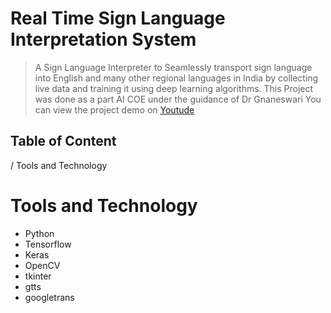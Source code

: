 # Real Time Sign Language Interpretation System
> A Sign Language Interpreter to Seamlessly transport sign language into English and many other regional languages in India by collecting live data and training it using deep learning algorithms.
> This Project was done as a part AI COE under the guidance of Dr Gnaneswari
> You can view the project demo on [Youtude](https://www.youtube.com/watch?v=8eshmYSX06s)
## Table of Content
/ Tools and Technology
# Tools and Technology
+ Python
+ Tensorflow
+ Keras
+ OpenCV
+ tkinter
+ gtts
+ googletrans
